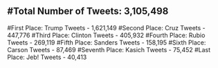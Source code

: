 #Total Number of Tweets: 3,105,498 
---
#First Place: Trump Tweets - 1,621,149
#Second Place: Cruz Tweets - 447,776
#Third Place: Clinton Tweets - 405,932
#Fourth Place: Rubio Tweets - 269,119
#Fifth Place: Sanders Tweets - 158,195
#Sixth Place: Carson Tweets - 87,469
#Seventh Place: Kasich Tweets - 75,452
#Last Place: Jeb! Tweets - 40,413
